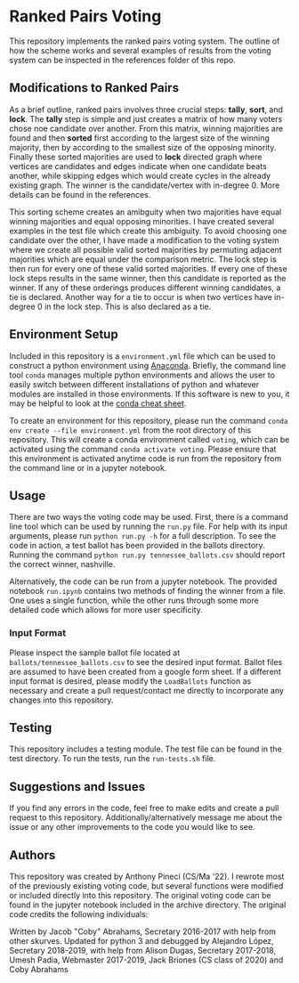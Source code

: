 # Ranked Pairs Voting

This repository implements the ranked pairs voting system. The outline of how the scheme works and several examples of results from the voting system can be inspected in the references folder of this repo.

## Modifications to Ranked Pairs

As a brief outline, ranked pairs involves three crucial steps: **tally**, **sort**, and **lock**. The **tally** step is simple and just creates a matrix of how many voters chose noe candidate over another. From this matrix, winning majorities are found and then **sorted** first according to the largest size of the winning majority, then by according to the smallest size of the opposing minority. Finally these sorted majorities are used to **lock** directed graph where vertices are candidates and edges indicate when one candidate beats another, while skipping edges which would create cycles in the already existing graph. The winner is the candidate/vertex with in-degree 0. More details can be found in the references. 

This sorting scheme creates an amibguity when two majorities have equal winning majorities and equal opposing minorities. I have created several examples in the test file which create this ambiguity. To avoid choosing one candidate over the other, I have made a modification to the voting system where we create all possible valid sorted majorities by permuting adjacent majorities which are equal under the comparison metric. The lock step is then run for every one of these valid sorted majorities. If every one of these lock steps results in the same winner, then this candidate is reported as the winner. If any of these orderings produces different winning candidates, a tie is declared. Another way for a tie to occur is when two vertices have in-degree 0 in the lock step. This is also declared as a tie.

## Environment Setup

Included in this repository is a `environment.yml` file which can be used to construct a python environment using [Anaconda](https://www.anaconda.com/products/distribution). Briefly, the command line tool `conda` manages multiple python environments and allows the user to easily switch between different installations of python and whatever modules are installed in those environments. If this software is new to you, it may be helpful to look at the [conda cheat sheet](https://docs.conda.io/projects/conda/en/4.6.0/_downloads/52a95608c49671267e40c689e0bc00ca/conda-cheatsheet.pdf).

To create an environment for this repository, please run the command `conda env create --file environment.yml` from the root directory of this repository. This will create a conda environment called `voting`, which can be activated using the command `conda activate voting`. Please ensure that this environment is activated anytime code is run from the repository from the command line or in a jupyter notebook.

## Usage

There are two ways the voting code may be used. First, there is a command line tool which can be used by running the `run.py` file. For help with its input arguments, please run `python run.py -h` for a full description. To see the code in action, a test ballot has been provided in the ballots directory. Running the command `python run.py tennessee_ballots.csv` should report the correct winner, nashville.

Alternatively, the code can be run from a jupyter notebook. The provided notebook `run.ipynb` contains two methods of finding the winner from a file. One uses a single function, while the other runs through some more detailed code which allows for more user specificity.

### Input Format

Please inspect the sample ballot file located at `ballots/tennessee_ballots.csv` to see the desired input format. Ballot files are assumed to have been created from a google form sheet. If a different input format is desired, please modify the `LoadBallots` function as necessary and create a pull request/contact me directly to incorporate any changes into this repository.

## Testing

This repository includes a testing module. The test file can be found in the test directory. To run the tests, run the `run-tests.sh` file.

## Suggestions and Issues

If you find any errors in the code, feel free to make edits and create a pull request to this repository. Additionally/alternatively message me about the issue or any other improvements to the code you would like to see.

## Authors

This repository was created by Anthony Pineci (CS/Ma '22). I rewrote most of the previously existing voting code, but several functions were modified or included directly into this repository. The  original voting code can be found in the jupyter notebook included in the archive directory. The original code credits the following individuals:

Written by Jacob "Coby" Abrahams, Secretary 2016-2017 with help from other skurves.
Updated for python 3 and debugged by Alejandro López, Secretary 2018-2019, with help from Alison Dugas, Secretary 2017-2018, Umesh Padia, Webmaster 2017-2019, Jack Briones (CS class of 2020) and Coby Abrahams